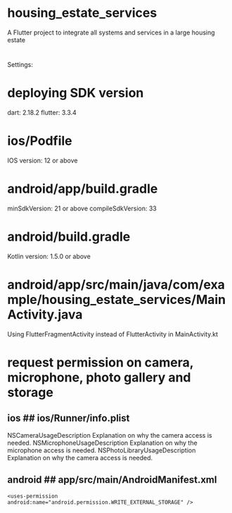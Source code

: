 # housing_estate_services
A Flutter project to integrate all systems and services in a large housing estate
#

Settings:
# deploying SDK version
dart: 2.18.2
flutter: 3.3.4

# ios/Podfile
IOS version: 12 or above

# android/app/build.gradle
minSdkVersion: 21 or above
compileSdkVersion: 33

# android/build.gradle
Kotlin version: 1.5.0 or above

# android/app/src/main/java/com/example/housing_estate_services/MainActivity.java
Using FlutterFragmentActivity instead of FlutterActivity in MainActivity.kt

# request permission on camera, microphone, photo gallery and storage
## ios  ##  ios/Runner/info.plist
<key>NSCameraUsageDescription</key>
<string>Explanation on why the camera access is needed.</string>
<key>NSMicrophoneUsageDescription</key>
<string>Explanation on why the microphone access is needed.</string>
<key>NSPhotoLibraryUsageDescription</key>
<string>Explanation on why the camera access is needed.</string>
## android  ##  app/src/main/AndroidManifest.xml
    <uses-permission android:name="android.permission.WRITE_EXTERNAL_STORAGE" />
###
